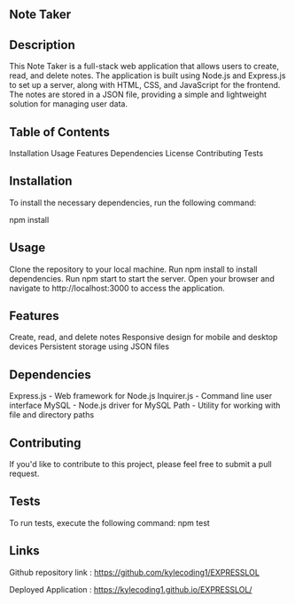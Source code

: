 ## Note Taker

## Description
This Note Taker is a full-stack web application that allows users to create, read, and delete notes. The application is built using Node.js and Express.js to set up a server, along with HTML, CSS, and JavaScript for the frontend. The notes are stored in a JSON file, providing a simple and lightweight solution for managing user data.

## Table of Contents
Installation
Usage
Features
Dependencies
License
Contributing
Tests

## Installation
To install the necessary dependencies, run the following command:

npm install

## Usage
Clone the repository to your local machine.
Run npm install to install dependencies.
Run npm start to start the server.
Open your browser and navigate to http://localhost:3000 to access the application.

## Features
Create, read, and delete notes
Responsive design for mobile and desktop devices
Persistent storage using JSON files

## Dependencies
Express.js - Web framework for Node.js
Inquirer.js - Command line user interface
MySQL - Node.js driver for MySQL
Path - Utility for working with file and directory paths

## Contributing
If you'd like to contribute to this project, please feel free to submit a pull request.

## Tests
To run tests, execute the following command:
npm test

## Links

Github repository link : https://github.com/kylecoding1/EXPRESSLOL

Deployed Application : https://kylecoding1.github.io/EXPRESSLOL/
